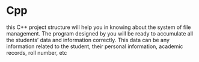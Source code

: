 # Cpp
 this C++ project structure will help you in knowing about the system of file management. The program designed by you will be ready to
 accumulate all the students’ data and information correctly. This data can be any information related to the student, their personal information, 
 academic records, roll number, etc

